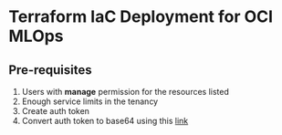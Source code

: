 # Terraform IaC Deployment for OCI MLOps

## **Pre-requisites**
1. Users with **manage** permission for the resources listed
2. Enough service limits in the tenancy
3. Create auth token
4. Convert auth token to base64 using this [link](https://www.base64encode.org/)